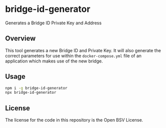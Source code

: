 # bridge-id-generator

Generates a Bridge ID Private Key and Address

## Overview

This tool generates a new Bridge ID and Private Key. It will also generate the correct parameters for use within the `docker-compose.yml` file of an application which makes use of the new bridge.

## Usage

```sh
npm i -g bridge-id-generator
npx bridge-id-generator
```

## License

The license for the code in this repository is the Open BSV License.
